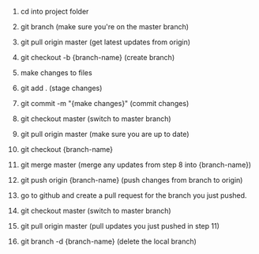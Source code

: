 1. cd into project folder
2. git branch (make sure you're on the master branch)
2. git pull origin master (get latest updates from origin)

3. git checkout -b {branch-name} (create branch)
4. make changes to files 
5. git add . (stage changes)
6. git commit -m "{make changes}" (commit changes)

7. git checkout master (switch to master branch)
8. git pull origin master (make sure you are up to date)

9. git checkout {branch-name}
10. git merge master (merge any updates from step 8 into {branch-name})
11. git push origin {branch-name} (push changes from branch to origin)

12. go to github and create a pull request for the branch you just pushed.

13. git checkout master (switch to master branch)
14. git pull origin master (pull updates you just pushed in step 11)
15. git branch -d {branch-name} (delete the local branch)